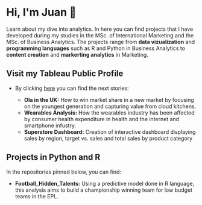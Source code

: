 # Hi, I'm Juan  👋

<p>Learn about my dive into analytics. In here you can find projects that I have developed during my studies in the MSc. of International Marketing and the
MSc. of Business Analytics. The projects range from <strong>data vizualization</strong> and <strong>programming languages</strong> such as R and Python in Business Analytics to 
<strong>content creation</strong> and <strong>markerting analytics</strong> in Marketing.</p>


## Visit my Tableau Public Profile
<ul>
<li> By clicking <a href="https://public.tableau.com/profile/juan.pablo.jaramillo#!/">here</a> you can find the next stories:</li>
<ul>
<li><strong>Ola in the UK:</strong> How to win market share in a new market by focusing on the youngest generation and capturing value from cloud kitchens.</li>
<li><strong>Wearables Analysis:</strong> How the wearables industry has been affected by consumer health expenditure in health and the internet and smartphone infustry.</li>
<li><strong>Superstore Dashboard:</strong> Creation of interactive dashboard displaying sales by region, target vs. sales and total sales by product category </li>
</ul>
</ul>


## Projects in Python and R 

<p>In the repositories pinned below, you can find:</p>
<ul>
<li> <strong>Football_Hidden_Talents:</strong> Using a predictive model done in R language, this analysis aims to build a championship winning team for low budget teams in the EPL.</li>
</ul>



